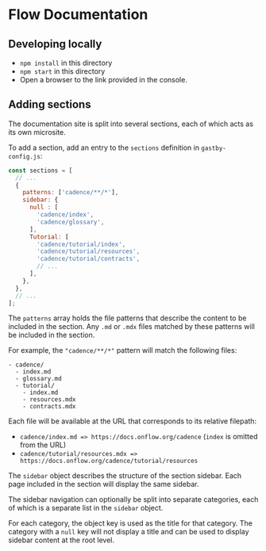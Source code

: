 # Flow Documentation

## Developing locally

* `npm install` in this directory
* `npm start` in this directory
* Open a browser to the link provided in the console.

## Adding sections

The documentation site is split into several sections, 
each of which acts as its own microsite.

To add a section, add an entry to the `sections` definition in `gastby-config.js`:

```js
const sections = [
  // ...
  {
    patterns: ['cadence/**/*'],
    sidebar: {
      null : [
        'cadence/index',
        'cadence/glossary',
      ],
      Tutorial: [
        'cadence/tutorial/index',
        'cadence/tutorial/resources',
        'cadence/tutorial/contracts',
        // ...
      ],
    },
  },
  // ...
];
```

The `patterns` array holds the file patterns that describe the content 
to be included in the section. Any `.md` or `.mdx` files matched by these 
patterns will be included in the section.

For example, the `"cadence/**/*"` pattern will match the following files:

```
- cadence/
  - index.md
  - glossary.md
  - tutorial/
    - index.md
    - resources.mdx
    - contracts.mdx
```

Each file will be available at the URL that corresponds to its relative filepath:

- `cadence/index.md => https://docs.onflow.org/cadence` (`index` is omitted from the URL)
- `cadence/tutorial/resources.mdx => https://docs.onflow.org/cadence/tutorial/resources`

The `sidebar` object describes the structure of the section sidebar. 
Each page included in the section will display the same sidebar.

The sidebar navigation can optionally be split into separate categories, 
each of which is a separate list in the `sidebar` object.

For each category, the object key is used as the title for that category. 
The category with a `null` key will not display a title and can be used to 
display sidebar content at the root level.
